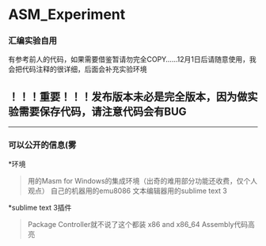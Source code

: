# ASM_Experiment

### 汇编实验自用
有参考前人的代码，如果需要借鉴暂请勿完全COPY……12月1日后请随意使用，我会把代码注释的很详细，后面会补充实验环境


## ！！！重要！！！发布版本未必是完全版本，因为做实验需要保存代码，请注意代码会有BUG
---
### 可以公开的信息(雾
*环境
>用的Masm for Windows的集成环境（出奇的难用部分功能还收费，仅个人观点）
>自己的机器用的emu8086
>文本编辑器用的sublime text 3

*sublime text 3插件
>Package Controller就不说了这个都装
>x86 and x86_64 Assembly代码高亮

